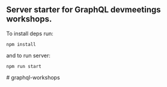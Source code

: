 
## Server starter for GraphQL devmeetings workshops.

To install deps run:
```
npm install
```

and to run server:
```
npm run start
```
#   g r a p h q l - w o r k s h o p s  
 